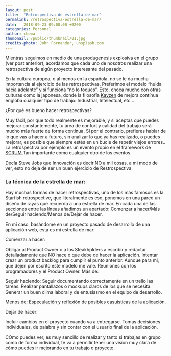 ```yaml
---
layout: post
title:  "Retrospectiva de estrella de mar"
permalink: /retrospectiva-estrella-de-mar/
date:   2018-09-23 09:00:00 +0200
categories: Personal
author: chema
thumbnail: /public/thumbnail/01.jpg
credits-photo: John Fornander, unsplash.com
---
```


Mientras seguimos en medio de una produgenesis explosiva en el grupo (ver post anterior), acordamos que cada uno de nosotros realizar una retrospectiva de algún proyecto interesante del pasado. 

En la cultura europea, o al menos en la española, no se le da mucha importancia al ejercicio de las retrospectivas. Preferimos el modelo “huida hacia adelante” y si funciona “no lo toques”. Esto, choca mucho con otras culturas como la japonesa, donde la filosofía <a href="https://es.wikipedia.org/wiki/Kaizen" target="_blank">Kayzen</a> de mejora contínua engloba cualquier tipo de trabajo: Industrial, Intelectual, etc…

¿Por qué es bueno hacer retrospectivas?

Muy fácil, por que todo realmente es mejorable, y si aceptas que puedes mejorar constantemente, tu área de confort y calidad del trabajo será mucho más fuerte de forma contínua.  Si por el contrario, prefieres hablar de lo que vas a hacer a futuro, sin analizar lo que ya has realizado, o puedes mejorar, es posible que siempre estés en un bucle de repetir viejos errores.. La retrospectiva por ejemplo es un evento propio en el framework de <a href="https://es.wikipedia.org/wiki/Scrum" target="_blank">SCRUM </a> Tan importante como cualquier otro de los eventos.

Decía Steve Jobs que Innovación es decir NO a mil cosas, a mi modo de ver, esto no deja de ser un buen ejercicio de Restrospectiva.

<h3>La técnica de la estrella de mar:</h3>

Hay muchas formas de hacer retrospectivas, uno de los más famosos es la Starfish retrospective, que literalmente es eso, ponemos en una pared un diseño de rayas que recuerda a una estrella de mar. En cada una de las secciones entre las líneas añadimos un apartado: Comenzar a hacer/Más de/Seguir haciendo/Menos de/Dejar de hacer.

En mi caso, basándome en un proyecto pasado de desarrollo de una aplicación web, esta es mi estrella de mar:

Comenzar a hacer: 

Obligar al Product Owner o a los Steakhplders a escribir y redactar detalladamente que NO hace o que debe de hacer la aplicación. 
Intentar crear un product backlog para cumplir el punto anterior. Aunque para mi, que dejen por escrito este modelo me vale. 
Reuniones con los programadores y el Product Owner.
Más de:

Seguir haciendo:
Seguir documentando correctamente en un trello las tareas. 
Realizar pantallazos o mockups claros de los que se necesita.
Generar un buen clima laboral y de entusiasmo en el equipo de desarrollo.

Menos de:
Especulación y reflexión de posibles casuísticas de la aplicación.


Dejar de hacer:

Incluir cambios en el proyecto cuando va a entregarse.
Tomas decisiones individuales, de palabra y sin contar con el usuario final de la aplicación.


COmo puedes ver, es muy sencillo de realizar y tanto si trabajas en grupo como de forma individual, te va a permitir tener una visión muy clara de cómo puedes ir mejorando en tu trabajo o proyecto.
